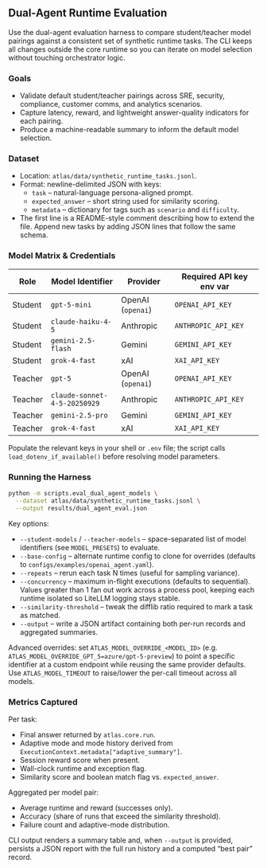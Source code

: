 ## Dual-Agent Runtime Evaluation

Use the dual-agent evaluation harness to compare student/teacher model pairings against a consistent set of synthetic runtime tasks. The CLI keeps all changes outside the core runtime so you can iterate on model selection without touching orchestrator logic.

### Goals
- Validate default student/teacher pairings across SRE, security, compliance, customer comms, and analytics scenarios.
- Capture latency, reward, and lightweight answer-quality indicators for each pairing.
- Produce a machine-readable summary to inform the default model selection.

### Dataset
- Location: `atlas/data/synthetic_runtime_tasks.jsonl`.
- Format: newline-delimited JSON with keys:
  - `task` – natural-language persona-aligned prompt.
  - `expected_answer` – short string used for similarity scoring.
  - `metadata` – dictionary for tags such as `scenario` and `difficulty`.
- The first line is a README-style comment describing how to extend the file. Append new tasks by adding JSON lines that follow the same schema.

### Model Matrix & Credentials

| Role    | Model Identifier              | Provider            | Required API key env var |
|---------|------------------------------|---------------------|--------------------------|
| Student | `gpt-5-mini`                 | OpenAI (`openai`)   | `OPENAI_API_KEY`         |
| Student | `claude-haiku-4-5`           | Anthropic           | `ANTHROPIC_API_KEY`      |
| Student | `gemini-2.5-flash`           | Gemini              | `GEMINI_API_KEY`         |
| Student | `grok-4-fast`                | xAI                 | `XAI_API_KEY`            |
| Teacher | `gpt-5`                      | OpenAI (`openai`)   | `OPENAI_API_KEY`         |
| Teacher | `claude-sonnet-4-5-20250929` | Anthropic           | `ANTHROPIC_API_KEY`      |
| Teacher | `gemini-2.5-pro`             | Gemini              | `GEMINI_API_KEY`         |
| Teacher | `grok-4-fast`                | xAI                 | `XAI_API_KEY`            |

Populate the relevant keys in your shell or `.env` file; the script calls `load_dotenv_if_available()` before resolving model parameters.

### Running the Harness
```bash
python -m scripts.eval_dual_agent_models \
  --dataset atlas/data/synthetic_runtime_tasks.jsonl \
  --output results/dual_agent_eval.json
```

Key options:
- `--student-models` / `--teacher-models` – space-separated list of model identifiers (see `MODEL_PRESETS`) to evaluate.
- `--base-config` – alternate runtime config to clone for overrides (defaults to `configs/examples/openai_agent.yaml`).
- `--repeats` – rerun each task N times (useful for sampling variance).
- `--concurrency` – maximum in-flight executions (defaults to sequential). Values greater than 1 fan out work across a process pool, keeping each runtime isolated so LiteLLM logging stays stable.
- `--similarity-threshold` – tweak the difflib ratio required to mark a task as matched.
- `--output` – write a JSON artifact containing both per-run records and aggregated summaries.

Advanced overrides: set `ATLAS_MODEL_OVERRIDE_<MODEL_ID>` (e.g. `ATLAS_MODEL_OVERRIDE_GPT_5=azure/gpt-5-preview`) to point a specific identifier at a custom endpoint while reusing the same provider defaults. Use `ATLAS_MODEL_TIMEOUT` to raise/lower the per-call timeout across all models.

### Metrics Captured
Per task:
- Final answer returned by `atlas.core.run`.
- Adaptive mode and mode history derived from `ExecutionContext.metadata["adaptive_summary"]`.
- Session reward score when present.
- Wall-clock runtime and exception flag.
- Similarity score and boolean match flag vs. `expected_answer`.

Aggregated per model pair:
- Average runtime and reward (successes only).
- Accuracy (share of runs that exceed the similarity threshold).
- Failure count and adaptive-mode distribution.

CLI output renders a summary table and, when `--output` is provided, persists a JSON report with the full run history and a computed “best pair” record.
